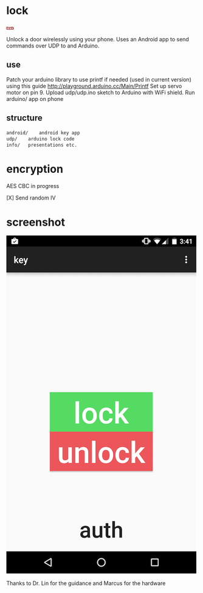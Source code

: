 lock
====

![lock logo](logo.png)

Unlock a door wirelessly using your phone.
Uses an Android app to send commands over UDP to and Arduino.

## use
Patch your arduino library to use printf if needed (used in current version) using this guide http://playground.arduino.cc/Main/Printf
Set up servo motor on pin 9.
Upload udp/udp.ino sketch to Arduino with WiFi shield.
Run arduino/ app on phone

## structure
```
android/	android key app
udp/	arduino lock code
info/	presentations etc.
```

# encryption
AES CBC in progress 

[X] Send random IV

# screenshot
![android key app screenshot](screenshot.png)

Thanks to Dr. Lin for the guidance and Marcus for the hardware

